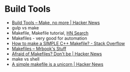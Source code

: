 # Build Tools
- [Build Tools – Make, no more | Hacker News](https://news.ycombinator.com/item?id=7621747)
- gulp vs make
- Makefile, Makefile tutorial, [HN Search](https://hn.algolia.com/?query=makefile&sort=byPopularity&prefix&page=0&dateRange=all&type=story)
- Makefiles - very good for automation
- [How to make a SIMPLE C++ Makefile? - Stack Overflow](https://stackoverflow.com/questions/2481269/how-to-make-a-simple-c-makefile#2481326)
- [Makefiles – Mrbook's Stuff](http://mrbook.org/blog/tutorials/make/)
- [Afraid of Makefiles? Don't be | Hacker News](https://news.ycombinator.com/item?id=15041986)
- make vs shell
- [A simple makefile is a unicorn | Hacker News](https://news.ycombinator.com/item?id=16121937)
